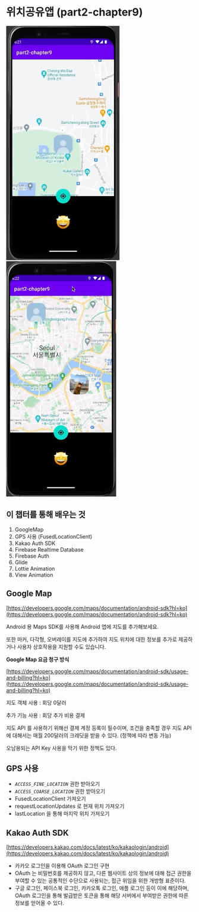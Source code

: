 
# 위치공유앱 (part2-chapter9)

![1](./screenshot/1.png)
![2](./screenshot/2.png)

## 이 챕터를 통해 배우는 것

1. GoogleMap
2. GPS 사용 (FusedLocationClient)
3. Kakao Auth SDK
4. Firebase Realtime Database
5. Firebase Auth
6. Glide
7. Lottie Animation
8. View Animation

## Google Map

[https://developers.google.com/maps/documentation/android-sdk?hl=ko](https://developers.google.com/maps/documentation/android-sdk?hl=ko)

Android 용 Maps SDK를 사용해 Android 앱에 지도를 추가해보세요. 

또한 마커, 다각형, 오버레이를 지도에 추가하여 지도 위치에 대한 정보를 추가로 제공하거나 사용자 상호작용을 지원할 수도 있습니다.

**Google Map 요금 청구 방식**

[https://developers.google.com/maps/documentation/android-sdk/usage-and-billing?hl=ko](https://developers.google.com/maps/documentation/android-sdk/usage-and-billing?hl=ko)

지도 객체 사용 : 회당 0달러

추가 기능 사용 : 회당 추가 비용 결제 

지도 API 를 사용하기 위해선 결제 계정 등록이 필수이며, 조건을 충족할 경우 지도 API 에 대해서는 매월 200달러의 크레딧을 받을 수 있다. (정책에 따라 변동 가능)

오남용되는 API Key 사용을 막기 위한 정책도 있다.

## GPS 사용

- *`ACCESS_FINE_LOCATION`* 권한 받아오기
- *`ACCESS_COARSE_LOCATION`* 권한 받아오기
- FusedLocationClient 가져오기
- requestLocationUpdates 로 현재 위치 가져오기
- lastLocation 을 통해 마지막 위치 가져오기

## Kakao Auth SDK

[https://developers.kakao.com/docs/latest/ko/kakaologin/android](https://developers.kakao.com/docs/latest/ko/kakaologin/android)

- 카카오 로그인을 이용해 OAuth 로그인 구현
- OAuth 는 비밀번호를 제공하지 않고, 다른 웹사이트 상의 정보에 대해 접근 권한을 부여할 수 있는 공통적인 수단으로 사용되는, 접근 위임을 위한 개방형 표준이다.
- 구글 로그인, 페이스북 로그인, 카카오톡 로그인, 애플 로그인 등이 이에 해당하며, OAuth 로그인을 통해 발급받은 토큰을 통해 해당 서버에서 부여받은 권한에 따른 정보를 얻어올 수 있다.